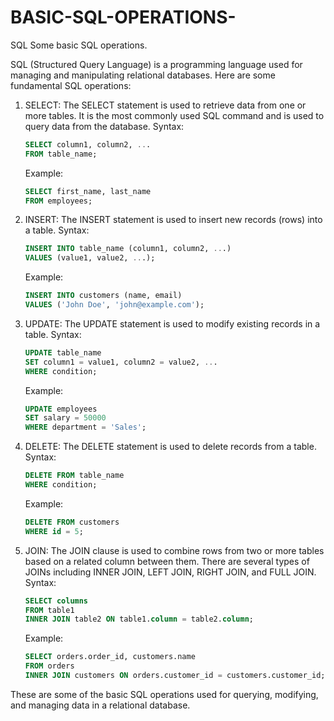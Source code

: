 # BASIC-SQL-OPERATIONS-
SQL
Some basic SQL operations.

SQL (Structured Query Language) is a programming language used for managing and manipulating relational databases. Here are some fundamental SQL operations:

1. SELECT: The SELECT statement is used to retrieve data from one or more tables. It is the most commonly used SQL command and is used to query data from the database. Syntax:

    ```sql
    SELECT column1, column2, ...
    FROM table_name;
    ```

    Example:

    ```sql
    SELECT first_name, last_name
    FROM employees;
    ```

2. INSERT: The INSERT statement is used to insert new records (rows) into a table. Syntax:

    ```sql
    INSERT INTO table_name (column1, column2, ...)
    VALUES (value1, value2, ...);
    ```

    Example:

    ```sql
    INSERT INTO customers (name, email)
    VALUES ('John Doe', 'john@example.com');
    ```

3. UPDATE: The UPDATE statement is used to modify existing records in a table. Syntax:

    ```sql
    UPDATE table_name
    SET column1 = value1, column2 = value2, ...
    WHERE condition;
    ```

    Example:

    ```sql
    UPDATE employees
    SET salary = 50000
    WHERE department = 'Sales';
    ```

4. DELETE: The DELETE statement is used to delete records from a table. Syntax:

    ```sql
    DELETE FROM table_name
    WHERE condition;
    ```

    Example:

    ```sql
    DELETE FROM customers
    WHERE id = 5;
    ```

5. JOIN: The JOIN clause is used to combine rows from two or more tables based on a related column between them. There are several types of JOINs including INNER JOIN, LEFT JOIN, RIGHT JOIN, and FULL JOIN. Syntax:

    ```sql
    SELECT columns
    FROM table1
    INNER JOIN table2 ON table1.column = table2.column;
    ```

    Example:

    ```sql
    SELECT orders.order_id, customers.name
    FROM orders
    INNER JOIN customers ON orders.customer_id = customers.customer_id;
    ```

These are some of the basic SQL operations used for querying, modifying, and managing data in a relational database.
